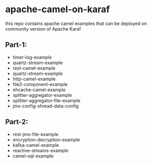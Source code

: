 # apache-camel-on-karaf
this repo contains apache camel examples that can be deployed on community version of Apache Karaf

## Part-1:
- timer-log-example
- quartz-stream-example
- rest-camel-example
- quartz-stream-example
- http-camel-example
- file2-component-example
- ehcache-camel-example
- splitter-aggregator-example
- splitter-aggregator-file-example
- jms-config-shread-data-config

## Part-2:

- rest-jms-file-example
- encryption-decryption-example
- kafka-camel-example
- reactive-streams-example
- camel-sql-example
